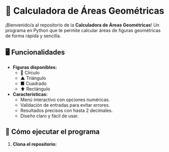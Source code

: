 # 📐 Calculadora de Áreas Geométricas

¡Bienvenido/a al repositorio de la **Calculadora de Áreas Geométricas**! Un programa en Python que te permite calcular áreas de figuras geométricas de forma rápida y sencilla.

## 🖥️ Funcionalidades
- **Figuras disponibles:**
  - 🔵 Círculo
  - ▲ Triángulo
  - ■ Cuadrado
  - ⬆️ Rectángulo
- **Características:**
  - Menú interactivo con opciones numéricas.
  - Validación de entradas para evitar errores.
  - Resultados precisos con hasta 2 decimales.
  - Diseño claro y fácil de usar.

## 🚀 Cómo ejecutar el programa
1. **Clona el repositorio:**